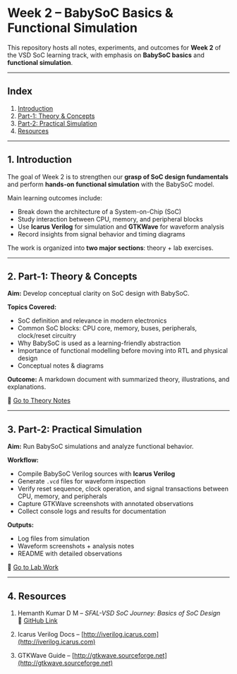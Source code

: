 # Week 2 – BabySoC Basics & Functional Simulation

This repository hosts all notes, experiments, and outcomes for **Week 2** of the VSD SoC learning track, with emphasis on **BabySoC basics** and **functional simulation**.

---

## Index  

1. [Introduction](#1-introduction)  
2. [Part-1: Theory & Concepts](#2-section-a-theory--concepts)  
3. [Part-2: Practical Simulation](#3-section-b-practical-simulation)  
4. [Resources](#4-resources)  

---

## 1. Introduction  

The goal of Week 2 is to strengthen our **grasp of SoC design fundamentals** and perform **hands-on functional simulation** with the BabySoC model.  

Main learning outcomes include:  

- Break down the architecture of a System-on-Chip (SoC)  
- Study interaction between CPU, memory, and peripheral blocks  
- Use **Icarus Verilog** for simulation and **GTKWave** for waveform analysis  
- Record insights from signal behavior and timing diagrams  

The work is organized into **two major sections**: theory + lab exercises.  

---

## 2. Part-1: Theory & Concepts  

**Aim:** Develop conceptual clarity on SoC design with BabySoC.  

**Topics Covered:**  
- SoC definition and relevance in modern electronics  
- Common SoC blocks: CPU core, memory, buses, peripherals, clock/reset circuitry  
- Why BabySoC is used as a learning-friendly abstraction  
- Importance of functional modelling before moving into RTL and physical design  
- Conceptual notes & diagrams  

**Outcome:** A markdown document with summarized theory, illustrations, and explanations.  

📂 [Go to Theory Notes](./Part-1/Deliverables.md)  

---

## 3. Part-2: Practical Simulation  

**Aim:** Run BabySoC simulations and analyze functional behavior.  

**Workflow:**  

- Compile BabySoC Verilog sources with **Icarus Verilog**  
- Generate `.vcd` files for waveform inspection  
- Verify reset sequence, clock operation, and signal transactions between CPU, memory, and peripherals  
- Capture GTKWave screenshots with annotated observations  
- Collect console logs and results for documentation  

**Outputs:**  

- Log files from simulation  
- Waveform screenshots + analysis notes  
- README with detailed observations  

📂 [Go to Lab Work](./Part-2/README.md)  

---

## 4. Resources  

1. Hemanth Kumar D M – *SFAL-VSD SoC Journey: Basics of SoC Design*  
   🔗 [GitHub Link](https://github.com/hemanthkumardm/SFAL-VSD-SoC-Journey)  

2. Icarus Verilog Docs – [http://iverilog.icarus.com](http://iverilog.icarus.com)  
3. GTKWave Guide – [http://gtkwave.sourceforge.net](http://gtkwave.sourceforge.net)  

